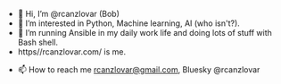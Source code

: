 - 👋 Hi, I’m @rcanzlovar (Bob) 
- 👀 I’m interested in Python, Machine learning, AI (who isn't?).
- 🌱 I’m running Ansible in my daily work life and doing lots of stuff with Bash shell.
- https//rcanzlovar.com/ is me. 
<!--- 💞️ I’m looking to collaborate on ... --->
- 📫 How to reach me rcanzlovar@gmail.com, Bluesky @rcanzlovar 

<!---
rcanzlovar/rcanzlovar is a ✨ special ✨ repository because its `README.md` (this file) appears on your GitHub profile.
You can click the Preview link to take a look at your changes.
--->
